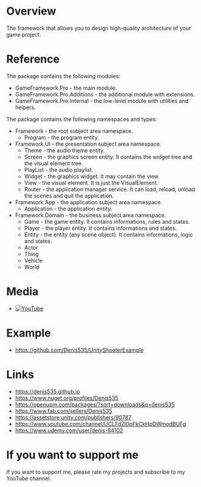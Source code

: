 # Overview
The framework that allows you to design high-quality architecture of your game project.

# Reference
The package contains the following modules:
- GameFramework.Pro - the main module.
- GameFramework.Pro.Additions - the additional module with extensions.
- GameFramework.Pro.Internal - the low-level module with utilities and helpers.

The package contains the following namespaces and types:
- Framework - the root subject area namespace.
    - Program - the program entity.
- Framework.UI - the presentation subject area namespace.
    - Theme - the audio theme entity.
    - Screen - the graphics screen entity. It contains the widget tree and the visual element tree.
    - PlayList - the audio playlist.
    - Widget - the graphics widget. It may contain the view.
    - View - the visual element. It is just the VisualElement.
    - Router - the application manager service. It can load, reload, unload the scenes and quit the application.
- Framework.App - the application subject area namespace.
    - Application - the application entity.
- Framework.Domain - the business subject area namespace.
    - Game - the game entity. It contains informations, rules and states.
    - Player - the player entity. It contains informations and states.
    - Entity - the entity (any scene object). It contains informations, logic and states.
    - Actor
    - Thing
    - Vehicle
    - World

# Media
- [![YouTube](https://img.youtube.com/vi/ERAgdyVVXUw/0.jpg)](https://youtu.be/ERAgdyVVXUw)

# Example
- https://github.com/Denis535/UnityShooterExample

# Links
- https://denis535.github.io
- https://www.nuget.org/profiles/Denis535
- https://openupm.com/packages/?sort=downloads&q=denis535
- https://www.fab.com/sellers/Denis535
- https://assetstore.unity.com/publishers/90787
- https://www.youtube.com/channel/UCLFdZl0pFkCkHpDWmodBUFg
- https://www.udemy.com/user/denis-84102

# If you want to support me
If you want to support me, please rate my projects and subscribe to my YouTube channel.
